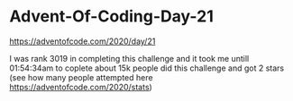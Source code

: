 # Advent-Of-Coding-Day-21
https://adventofcode.com/2020/day/21

I was rank 3019 in completing this challenge and it took me untill 01:54:34am to coplete about 15k people did this challenge and got 2 stars (see how many people attempted here https://adventofcode.com/2020/stats)
